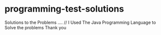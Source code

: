 # programming-test-solutions
Solutions to the Problems ....
//
I Used The Java Programming Language to Solve the problems
Thank you
